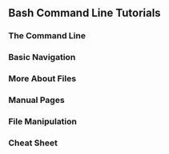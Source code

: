 ## Bash Command Line Tutorials

### The Command Line

### Basic Navigation

### More About Files

### Manual Pages

### File Manipulation

### Cheat Sheet